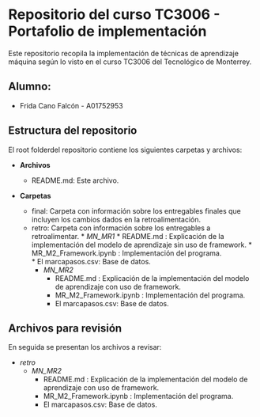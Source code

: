 # Repositorio del curso TC3006 - Portafolio de implementación
Este repositorio recopila la implementación de técnicas de aprendizaje máquina según lo visto en el curso TC3006 del Tecnológico de Monterrey.

## Alumno:
  * Frida Cano Falcón - A01752953
 
## Estructura del repositorio
El root folderdel repositorio contiene los siguientes carpetas y archivos:

* **Archivos**
  * README.md: Este archivo.

* **Carpetas**
  * final: Carpeta con información sobre los entregables finales que incluyen los cambios dados en la retroalimentación.
  * retro: Carpeta con información sobre los entregables a retroalimentar.
        * *MN_MR1*
		* README.md : Explicación de la implementación del modelo de aprendizaje sin uso de framework. 
		* MR_M2_Framework.ipynb : Implementación del programa.  
		* El marcapasos.csv: Base de datos.
	* *MN_MR2*
		* README.md : Explicación de la implementación del modelo de aprendizaje con uso de framework. 
		* MR_M2_Framework.ipynb : Implementación del programa.  
		* El marcapasos.csv: Base de datos.

## Archivos para revisión
En seguida se presentan los archivos a revisar: 
* *retro*
	* *MN_MR2*
		* README.md : Explicación de la implementación del modelo de aprendizaje con uso de framework. 
		* MR_M2_Framework.ipynb : Implementación del programa.  
		* El marcapasos.csv: Base de datos.
  
